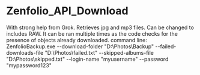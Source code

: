 # Zenfolio_API_Download
With strong help from Grok.
Retrieves jpg and mp3 files. Can be changed to includes RAW.
It can be ran multiple times as the code checks for the presence of objects already downloaded.
command line: ZenfolioBackup.exe --download-folder "D:\Photos\Backup" --failed-downloads-file "D:\Photos\failed.txt" --skipped-albums-file "D:\Photos\skipped.txt" --login-name "myusername" --password "mypassword123"
